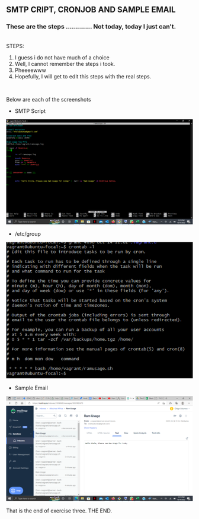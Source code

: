 ## SMTP CRIPT, CRONJOB AND SAMPLE EMAIL
### These are the steps ............. Not today, today I just can't. 
 <br>
STEPS:
    <ol>
        <li> I guess i do not have much of a choice     </li>
        <li> Well, I cannot remember the steps i took.      </li>
        <li> Pheeeewww  </li>    
        <li>Hopefully, I will get to edit this steps with the real steps.    </li>
    </ol>
<br>
<p> Below are each of the screenshots </p>

<ul> <li> SMTP Script </li> </ul>

![SMTP script](../Images/SMTPscript.png "SMTP script") 

<ul> <li> /etc/group </li> </ul>

![SMTP cronjob](../Images/SMTPcronjob.png "SMTP cronjob") 

<ul> <li>Sample Email </li> </ul>

![Sample Email](../Images/SMTPMail.png "Sample Email") 


<p> That is the end of exercise three. THE END.